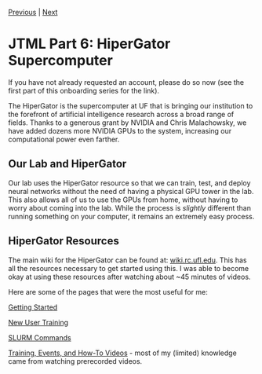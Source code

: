 [Previous](https://github.com/BRIO-lab/brio-lab-onboarding/blob/main/JTML/Part_5.md) | [Next](https://github.com/BRIO-lab/brio-lab-onboarding/blob/main/JTML/Part_7.md)

# JTML Part 6: HiperGator Supercomputer

If you have not already requested an account, please do so now (see the first part of this onboarding series for the link).

The HiperGator is the supercomputer at UF that is bringing our institution to the forefront of artificial intelligence research across a broad range of fields. Thanks to a generous grant by NVIDIA and Chris Malachowsky, we have added dozens more NVIDIA GPUs to the system, increasing our computational power even farther.

## Our Lab and HiperGator

Our lab uses the HiperGator resource so that we can train, test, and deploy neural networks without the need of having a physical GPU tower in the lab. This also allows all of us to use the GPUs from home, without having to worry about coming into the lab. While the process is _slightly_ different than running something on your computer, it remains an extremely easy process.

## HiperGator Resources

The main wiki for the HiperGator can be found at: [wiki.rc.ufl.edu](wiki.rc.ufl.edu). This has all the resources necessary to get started using this. I was able to become okay at using these resources after watching about ~45 minutes of videos.

Here are some of the pages that were the most useful for me:

[Getting Started](https://help.rc.ufl.edu/doc/Getting_Started)

[New User Training](https://help.rc.ufl.edu/doc/New_user_training)

[SLURM Commands](https://help.rc.ufl.edu/doc/SLURM_Commands)

[Training, Events, and How-To Videos](https://help.rc.ufl.edu/doc/Training) - most of my (limited) knowledge came from watching prerecorded videos.
